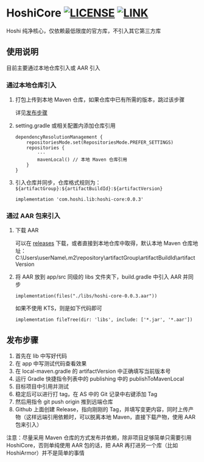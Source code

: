 # HoshiCore [![LICENSE](https://img.shields.io/badge/license-Anti%20996-blue.svg)](https://github.com/996icu/996.ICU/blob/master/LICENSE_CN) [![LINK](https://img.shields.io/badge/link-996.icu-red.svg)](https://996.icu)
Hoshi 纯净核心，仅依赖最低限度的官方库，不引入其它第三方库

## 使用说明
目前主要通过本地仓库引入或 AAR 引入
### 通过本地仓库引入
1. 打包上传到本地 Maven 仓库，如果仓库中已有所需的版本，跳过该步骤

   详见[发布步骤](#发布步骤)

2. setting.gradle 或相关配置内添加仓库引用
    ```
    dependencyResolutionManagement {
        repositoriesMode.set(RepositoriesMode.PREFER_SETTINGS)
        repositories {
            ···
            mavenLocal() // 本地 Maven 仓库引用
        }
    }
    ```
3. 引入仓库并同步，仓库格式规则为：`${artifactGroup}:${artifactBuildId}:${artifactVersion}`
    ```
    implementation 'com.hoshi.lib:hoshi-core:0.0.3'
    ```
### 通过 AAR 包来引入
1. 下载 AAR

   可以在 [releases](https://github.com/EndeRHoshI/HoshiCore/releases) 下载，或者直接到本地仓库中取得，默认本地 Maven 仓库地址：C:\Users\userName\\.m2\repository\artifactGroup\artifactBuildId\artifactVersion

2. 将 AAR 放到 app/src 同级的 libs 文件夹下，build.gradle 中引入 AAR 并同步
    ```
    implementation(files("./libs/hoshi-core-0.0.3.aar"))
    ```
   如果不使用 KTS，则是如下代码即可
    ```
    implementation fileTree(dir: 'libs', include: ['*.jar', '*.aar'])
    ```
## 发布步骤
1. 首先在 lib 中写好代码
2. 在 app 中写测试代码查看效果
3. 在 local-maven.gradle 的 artifactVersion 中正确填写当前版本号
4. 运行 Gradle 快捷指令列表中的 publishing 中的 publishToMavenLocal
5. 目标项目中引用并测试
6. 稳定后可以进行打 tag，在 AS 中的 Git 记录中右键添加 Tag
7. 然后用指令 git push origin <tagName> 推到远端仓库
8. Github 上面创建 Release，指向刚刚的 Tag，并填写变更内容，同时上传产物（这样远端引用依赖时，可以脱离本地 Maven，直接下载产物，使用 AAR 包来引入）

注意：尽量采用 Maven 仓库的方式发布并依赖，除非项目足够简单只需要引用 HoshiCore，否则单纯使用 AAR 包的话，把 AAR 再打进另一个库（比如 HoshiArmor）并不是简单的事情